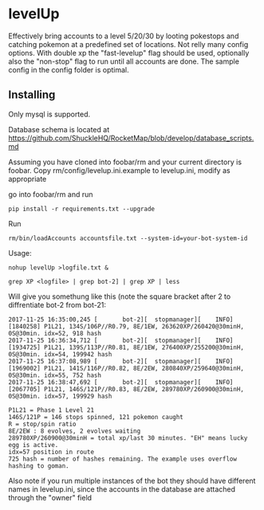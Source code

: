 levelUp
=========

Effectively bring accounts to a level 5/20/30 by looting pokestops and catching pokemon at a predefined set of locations. Not relly many config options. 
With double xp the "fast-levelup" flag should be used, optionally also the "non-stop" flag to run until all accounts are done. 
The sample config in the config folder is optimal.

Installing
-------
Only mysql is supported.

Database schema is located at https://github.com/ShuckleHQ/RocketMap/blob/develop/database_scripts.md

Assuming you have cloned into foobar/rm and your current directory is foobar. Copy rm/config/levelup.ini.example to levelup.ini, modify as appropriate

go into foobar/rm and run

```
pip install -r requirements.txt --upgrade
```


Run 
```
rm/bin/loadAccounts accountsfile.txt --system-id=your-bot-system-id
```


Usage:
```
nohup levelUp >logfile.txt &
```

```
grep XP <logfile> | grep bot-2] | grep XP | less
```

Will give you somethung like this (note the square bracket after 2 to diffrentiate bot-2 from bot-21:

```
2017-11-25 16:35:00,245 [       bot-2][  stopmanager][    INFO][1840258] P1L21, 134S/106P//R0.79, 8E/1EW, 263620XP/260420@30minH, 0S@30min. idx=52, 918 hash
2017-11-25 16:36:34,712 [       bot-2][  stopmanager][    INFO][1934725] P1L21, 139S/113P//R0.81, 8E/1EW, 276400XP/255200@30minH, 0S@30min. idx=54, 199942 hash
2017-11-25 16:37:08,989 [       bot-2][  stopmanager][    INFO][1969002] P1L21, 141S/116P//R0.82, 8E/2EW, 280840XP/259640@30minH, 0S@30min. idx=55, 752 hash
2017-11-25 16:38:47,692 [       bot-2][  stopmanager][    INFO][2067705] P1L21, 146S/121P//R0.83, 8E/2EW, 289780XP/260900@30minH, 0S@30min. idx=57, 199929 hash
```

```
P1L21 = Phase 1 Level 21
146S/121P = 146 stops spinned, 121 pokemon caught
R = stop/spin ratio
8E/2EW : 8 evolves, 2 evolves waiting
289780XP/260900@30minH = total xp/last 30 minutes. "EH" means lucky egg is active.
idx=57 position in route
725 hash = number of hashes remaining. The example uses overflow hashing to goman.
```

Also note if you run multiple instances of the bot they should have different names in levelup.ini, since the accounts in
the database are attached through the "owner" field

